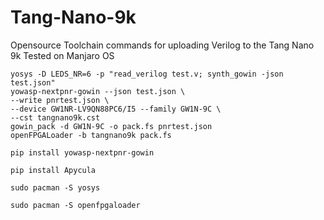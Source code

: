 # Tang-Nano-9k
Opensource Toolchain commands for uploading Verilog to the Tang Nano 9k
Tested on Manjaro OS




```
yosys -D LEDS_NR=6 -p "read_verilog test.v; synth_gowin -json test.json"
yowasp-nextpnr-gowin --json test.json \
--write pnrtest.json \
--device GW1NR-LV9QN88PC6/I5 --family GW1N-9C \
--cst tangnano9k.cst
gowin_pack -d GW1N-9C -o pack.fs pnrtest.json
openFPGALoader -b tangnano9k pack.fs
```


```
pip install yowasp-nextpnr-gowin
```

```
pip install Apycula
```

```
sudo pacman -S yosys
```

```
sudo pacman -S openfpgaloader
```
